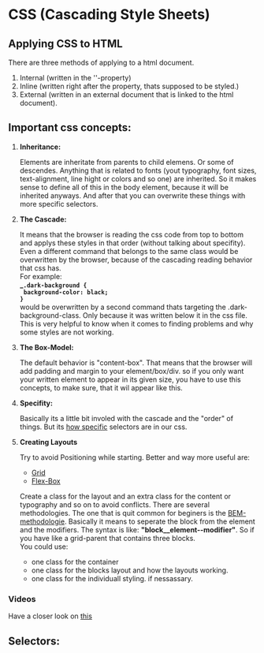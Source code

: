 # CSS (Cascading Style Sheets)

## Applying CSS to HTML

There are three methods of applying to a html document.<br>

1. Internal (written in the '<head>'-property)
2. Inline (written right after the property, thats supposed to be styled.)
3. External (written in an external document that is linked to the html document).<br>

## Important css concepts:

1. **Inheritance:**

   Elements are inheritate from parents to child elemens. Or some of descendes. Anything that is related to fonts (yout typography, font sizes, text-alignment, line hight or colors and so one) are inherited. So it makes sense to define all of this in the body element, because it will be inherited anyways. And after that you can overwrite these things with more specific selectors.

2. **The Cascade:**

   It means that the browser is reading the css code from top to bottom and applys these styles in that order (without talking about specifity). Even a different command that belongs to the same class would be overwritten by the browser, because of the cascading reading behavior that css has. <br> For example:<br> **\_`.dark-background { `<br>` background-color: black;`<br>`}`** <br>
   would be overwritten by a second command thats targeting the .dark-background-class. Only because it was written below it in the css file.<br> This is very helpful to know when it comes to finding problems and why some styles are not working.

3. **The Box-Model:**

   The default behavior is "content-box". That means that the browser will add padding and margin to your element/box/div. so if you only want your written element to appear in its given size, you have to use this concepts, to make sure, that it wil appear like this.

4. **Specifity:**

   Basically its a little bit involed with the cascade and the "order" of things. But its [how specific](https://www.youtube.com/watch?v=c0kfcP_nD9E&list=PL4-IK0AVhVjP27yZLwW-gkPggRps0CCnP) selectors are in our css.

5. **Creating Layouts**

   Try to avoid Positioning while starting. Better and way more useful are:<br>

   - [Grid](https://css-tricks.com/snippets/css/complete-guide-grid/)
   - [Flex-Box](https://css-tricks.com/snippets/css/a-guide-to-flexbox/)

   Create a class for the layout and an extra class for the content or typography and so on to avoid conflicts. There are several methodologies. The one that is quit common for beginers is the [BEM-methodologie](https://getbem.com/introduction/). Basically it means to seperate the block from the element and the modifiers. The syntax is like: **"block\_\_element--modifier"**. So if you have like a grid-parent that contains three blocks. <br> You could use:

   - one class for the container
   - one class for the blocks layout and how the layouts working.
   - one class for the individuall styling. if nessassary.

### **Videos**

Have a closer look on [this](https://www.youtube.com/watch?v=JnTPd9G6hoY.)

## Selectors:
